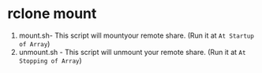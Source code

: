 # rclone mount

1. mount.sh- This script will mountyour remote share. (Run it at `At Startup of Array`)
1. unmount.sh - This script will unmount your remote share. (Run it at `At Stopping of Array`)
